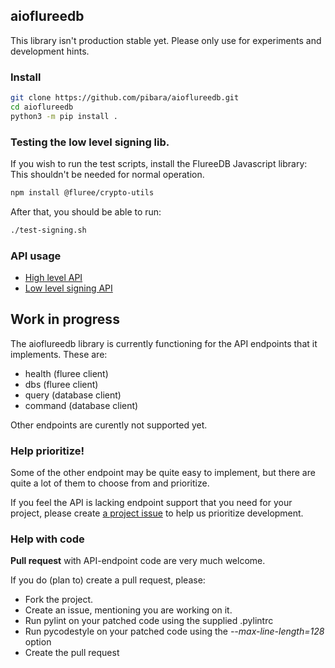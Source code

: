 ## aioflureedb

This library isn't production stable yet. Please only use for experiments and development hints.

### Install


```bash
git clone https://github.com/pibara/aioflureedb.git
cd aioflureedb
python3 -m pip install .
```


### Testing the low level signing lib.
If you wish to run the test scripts, install the FlureeDB Javascript library:
This shouldn't be needed for normal operation.

```bash
npm install @fluree/crypto-utils
```

After that, you should be able to run:

```bash
./test-signing.sh
```

### API usage

* [High level API](API.md)
* [Low level signing API](SIGNING.md)


## Work in progress

The aioflureedb library is currently functioning for the API endpoints that it implements. 
These are:

* health  (fluree client)
* dbs     (fluree client)
* query   (database client)
* command (database client)

Other endpoints are curently not supported yet.

### Help prioritize!

Some of the other endpoint may be quite easy to implement, but there are quite a lot of them to choose from and prioritize.

If you feel the API is lacking endpoint support that you need for your project, please create [a project issue](https://github.com/pibara/aioflureedb/issues) to help us prioritize development.

### Help with code

**Pull request** with API-endpoint code are very much welcome. 

If you do (plan to) create a pull request, please:

* Fork the project.
* Create an issue, mentioning you are working on it.
* Run pylint on your patched code using the supplied .pylintrc
* Run pycodestyle on your patched code using the *--max-line-length=128* option
* Create the pull request


